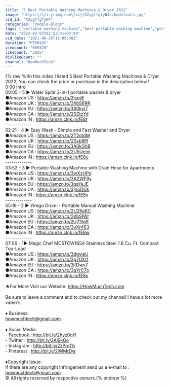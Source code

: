 ```yaml
---
title: "5 Best Portable Washing Machines & Dryer 2022"
image: "https:\/\/i.ytimg.com\/vi\/X2ygffgfyN4\/hqdefault.jpg"
vid_id: "X2ygffgfyN4"
categories: "People-Blogs"
tags: ["portable washing machine","best portable washing machine","portable washing machine review"]
date: "2022-02-03T02:53:41+03:00"
vid_date: "2021-06-26T11:06:30Z"
duration: "PT9M18S"
viewcount: "669326"
likeCount: "5925"
dislikeCount: ""
channel: "HowMuchTech"
---
```

{% raw %}In this video I listed 5 Best Portable Washing Machines &amp; Dryer 2022, You can check the price or purchase in the description below !<br />0:00 Intro<br />00:05 - 5 ► Water Spitir 3-in-1 portable washer &amp; dryer<br />●Amazon US : <a rel="nofollow" target="blank" href="https://amzn.to/3jcpjiF">https://amzn.to/3jcpjiF</a><br />●Amazon UK : <a rel="nofollow" target="blank" href="https://amzn.to/3hbS6RR">https://amzn.to/3hbS6RR</a><br />●Amazon EU : <a rel="nofollow" target="blank" href="https://amzn.to/3A0kyi7">https://amzn.to/3A0kyi7</a><br />●Amazon CA : <a rel="nofollow" target="blank" href="https://amzn.to/2SZtzYd">https://amzn.to/2SZtzYd</a><br />●Amazon IN : <a rel="nofollow" target="blank" href="https://amzn.clnk.in/fE8t">https://amzn.clnk.in/fE8t</a><br />-------------<br />02:21 - 4 ► Easy Wash - Simple and Fast Washer and Dryer<br />●Amazon US : <a rel="nofollow" target="blank" href="https://amzn.to/2T2otdM">https://amzn.to/2T2otdM</a><br />●Amazon UK : <a rel="nofollow" target="blank" href="https://amzn.to/2Ssb9Pl">https://amzn.to/2Ssb9Pl</a><br />●Amazon EU : <a rel="nofollow" target="blank" href="https://amzn.to/3A0kGhB">https://amzn.to/3A0kGhB</a><br />●Amazon CA : <a rel="nofollow" target="blank" href="https://amzn.to/2U5Ueml">https://amzn.to/2U5Ueml</a><br />●Amazon IN : <a rel="nofollow" target="blank" href="https://amzn.clnk.in/fE8u">https://amzn.clnk.in/fE8u</a><br />-------------<br />03:52 - 3 ► Portable Washing Machine with Drain Hose for Apartments<br />●Amazon US : <a rel="nofollow" target="blank" href="https://amzn.to/3wXzHPq">https://amzn.to/3wXzHPq</a><br />●Amazon UK : <a rel="nofollow" target="blank" href="https://amzn.to/3A2WF9y">https://amzn.to/3A2WF9y</a><br />●Amazon EU : <a rel="nofollow" target="blank" href="https://amzn.to/3qsYeJE">https://amzn.to/3qsYeJE</a><br />●Amazon CA : <a rel="nofollow" target="blank" href="https://amzn.to/3jhoOUk">https://amzn.to/3jhoOUk</a><br />●Amazon IN : <a rel="nofollow" target="blank" href="https://amzn.clnk.in/fE8v">https://amzn.clnk.in/fE8v</a><br />-------------<br />05:19 - 2 ► Yirego Drumi - Portable Manual Washing Machine<br />●Amazon US : <a rel="nofollow" target="blank" href="https://amzn.to/2U2KeKC">https://amzn.to/2U2KeKC</a><br />●Amazon UK : <a rel="nofollow" target="blank" href="https://amzn.to/3dbSIWr">https://amzn.to/3dbSIWr</a><br />●Amazon EU : <a rel="nofollow" target="blank" href="https://amzn.to/2U73IgR">https://amzn.to/2U73IgR</a><br />●Amazon CA : <a rel="nofollow" target="blank" href="https://amzn.to/3vXr463">https://amzn.to/3vXr463</a><br />●Amazon IN : <a rel="nofollow" target="blank" href="https://amzn.clnk.in/fE8w">https://amzn.clnk.in/fE8w</a><br />-------------<br />07:06 - 1► Magic Chef MCSTCW16S4 Stainless Steel 1.6 Cu. Ft. Compact Top-Load<br />●Amazon US : <a rel="nofollow" target="blank" href="https://amzn.to/3dgyieU">https://amzn.to/3dgyieU</a><br />●Amazon UK : <a rel="nofollow" target="blank" href="https://amzn.to/3gZ0Xrf">https://amzn.to/3gZ0Xrf</a><br />●Amazon EU : <a rel="nofollow" target="blank" href="https://amzn.to/3jfDwv7">https://amzn.to/3jfDwv7</a><br />●Amazon CA : <a rel="nofollow" target="blank" href="https://amzn.to/3gYrC7o">https://amzn.to/3gYrC7o</a><br />●Amazon IN : <a rel="nofollow" target="blank" href="https://amzn.clnk.in/fE8x">https://amzn.clnk.in/fE8x</a><br /><br />★For More Visit our Website: <a rel="nofollow" target="blank" href="https://HowMuchTech.com">https://HowMuchTech.com</a><br /><br />Be sure to leave a comment and to check out my channel! I have a lot more video's.<br /><br />♦ Business:<br />howmuchtech@gmail.com<br /><br />♦ Social Media:<br />- Facebook : <a rel="nofollow" target="blank" href="http://bit.ly/2hyz0qH">http://bit.ly/2hyz0qH</a><br />- Twitter : <a rel="nofollow" target="blank" href="http://bit.ly/2Al9kGo">http://bit.ly/2Al9kGo</a><br />- Instagram : <a rel="nofollow" target="blank" href="http://bit.ly/2zPrqTh">http://bit.ly/2zPrqTh</a><br />- Pinterest : <a rel="nofollow" target="blank" href="http://bit.ly/2lWMrDw">http://bit.ly/2lWMrDw</a><br /><br />♦Copyright Issue:<br />If there are any copyright infringement send us a e-mail to : howmuchtech@gmail.com<br />© All rights reserved by respective owners.{% endraw %}
